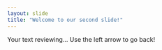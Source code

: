 ```yaml
---
layout: slide
title: "Welcome to our second slide!"
---
```

Your text reviewing...
Use the left arrow to go back!
